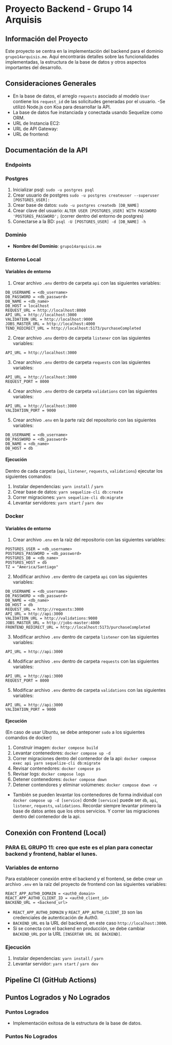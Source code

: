 # Proyecto Backend - Grupo 14 Arquisis

## Información del Proyecto

Este proyecto se centra en la implementación del backend para el dominio `grupo14arquisis.me`. Aquí encontrarás detalles sobre las funcionalidades implementadas, la estructura de la base de datos y otros aspectos importantes del desarrollo.

## Consideraciones Generales

- En la base de datos, el arreglo `requests` asociado al modelo `User` contiene los `request_id` de las solicitudes generadas por el usuario.
-Se utilizó Node.js con Koa para desarrollar la API.
- La base de datos fue instanciada y conectada usando Sequelize como ORM. 
- URL de Instancia EC2:
- URL de API Gateway:
- URL de frontend: 

## Documentación de la API

### Endpoints

### Postgres

1. Inicializar psql: `sudo -u postgres psql`
2. Crear usuario de postgres `sudo -u postgres createuser --superuser [POSTGRES_USER]:`
3. Crear base de datos: `sudo -u postgres createdb [DB_NAME]`
4. Crear clave del usuario: `ALTER USER [POSTGRES_USER] WITH PASSWORD 'POSTGRES_PASSWORD';` (correr dentro del entorno de postgres)
5. Conectarse a la BD: `psql -U [POSTGRES_USER] -d [DB_NAME] -h`

### Dominio

- **Nombre del Dominio**: `grupo14arquisis.me`

### Entorno Local

#### Variables de entorno

1. Crear archivo `.env` dentro de carpeta `api` con las siguientes variables:
```
DB_USERNAME = <db_username>
DB_PASSWORD = <db_password>
DB_NAME = <db_name>
DB_HOST = localhost
REQUEST_URL = http://localhost:8000
API_URL = http://localhost:3000
VALIDATION_URL = http://localhost:9000
JOBS_MASTER_URL = http://localhost:4000
TEND_REDIRECT_URL = http://localhost:5173/purchaseCompleted
```
2. Crear archivo `.env` dentro de carpeta `listener` con las siguientes variables:
```
API_URL = http://localhost:3000
```
3. Crear archivo `.env` dentro de carpeta `requests` con las siguientes variables:
```
API_URL = http://localhost:3000
REQUEST_PORT = 8000
```
4. Crear archivo `.env` dentro de carpeta `validations` con las siguientes variables:
```
API_URL = http://localhost:3000
VALIDATION_PORT = 9000 
```
5. Crear archivo `.env` en la parte raíz del repositorio con las siguientes variables:
```
DB_USERNAME = <db_username>
DB_PASSWORD = <db_password>
DB_NAME = <db_name>
DB_HOST = db
```

#### Ejecución

Dentro de cada carpeta (`api`, `listener`, `requests`, `validations`) ejecutar los siguientes comandos:
1. Instalar dependencias: `yarn install` / `yarn`
2. Crear base de datos: `yarn sequelize-cli db:create`
3. Correr migraciones: `yarn sequelize-cli db:migrate`
4. Levantar servidores: `yarn start` / `yarn dev` 

### Docker

#### Variables de entorno

1. Crear archivo `.env` en la raíz del repositorio con las siguientes variables:
```
POSTGRES_USER = <db_username>
POSTGRES_PASSWORD = <db_password>
POSTGRES_DB = <db_name>
POSTGRES_HOST = db
TZ = "America/Santiago"
```
2. Modificar archivo `.env` dentro de carpeta `api` con las siguientes variables:
```
DB_USERNAME = <db_username>
DB_PASSWORD = <db_password>
DB_NAME = <db_name>
DB_HOST = db
REQUEST_URL = http://requests:3000
API_URL = http://api:3000
VALIDATION_URL = http://validations:9000
JOBS_MASTER_URL = http://jobs-master:4000
FRONTEND_REDIRECT_URL = http://localhost:5173/purchaseCompleted
```
3. Modificar archivo `.env` dentro de carpeta `listener` con las siguientes variables:
```
API_URL = http://api:3000
```
4. Modificar archivo `.env` dentro de carpeta `requests` con las siguientes variables:
```
API_URL = http://api:3000
REQUEST_PORT = 8000
```
5. Modificar archivo `.env` dentro de carpeta `validations` con las siguientes variables:
```
API_URL = http://api:3000
VALIDATION_PORT = 9000
```

#### Ejecución

(En caso de usar Ubuntu, se debe anteponer `sudo` a los siguientes comandos de docker)
1. Construir imagen: `docker compose build`
2. Levantar contenedores: `docker compose up -d`
3. Correr migraciones dentro del contenedor de la api: `docker compose exec api yarn sequelize-cli db:migrate`
4. Revisar contenedores: `docker compose ps`
5. Revisar logs: `docker compose logs`
6. Detener contenedores: `docker compose down`
7. Detener contendores y eliminar volúmenes: `docker compose down -v`

* También se pueden levantar los contenedores de forma individual con `docker compose up -d [service]` donde `[service]` puede ser `db`, `api`, `listener`, `requests`, `validations`. Recordar siempre levantar primero la base de datos antes que los otros servicios. Y correr las migraciones dentro del contenedor de la api.

## Conexión con Frontend (Local) 

### PARA EL GRUPO 11: creo que este es el plan para conectar backend y frontend, hablar el lunes. 

### Variables de entorno
Para establecer conexión entre el backend y el frontend, se debe crear un archivo `.env` en la raíz del proyecto de frontend con las siguientes variables:
```
REACT_APP_AUTH0_DOMAIN = <auth0_domain>
REACT_APP_AUTH0_CLIENT_ID = <auth0_client_id>
BACKEND_URL = <backend_url>
```

* `REACT_APP_AUTH0_DOMAIN` y `REACT_APP_AUTH0_CLIENT_ID` son las credenciales de autenticación de Auth0.
* `BACKEND_URL` es la URL del backend, en este caso `http://localhost:3000`.
* Si se conecta con el backend en producción, se debe cambiar `BACKEND_URL` por la URL `[INSERTAR URL DE BACKEND]`.

### Ejecución

1. Instalar dependencias: `yarn install` / `yarn`
2. Levantar servidor: `yarn start` / `yarn dev`

## Pipeline CI (GitHub Actions)

## Puntos Logrados y No Logrados

### Puntos Logrados

- Implementación exitosa de la estructura de la base de datos.

### Puntos No Logrados
